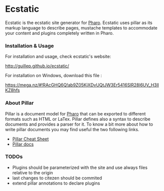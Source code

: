 # Ecstatic
Ecstatic is the ecstatic site generator for [Pharo](http://www.pharo.org). Ecstatic uses pillar as its markup language to describe pages, mustache templates to accommodate your content and plugins completely written in Pharo.

### Installation & Usage

For installation and usage, check ecstatic's website:

http://guillep.github.io/ecstatic/

For installation on Windows, download this file :

https://mega.nz/#!RAcGHQ6Q!ab9Z05KjXDvUQtJW3Er5416SlR28l6UV_H3lIKZ8hfs

### About Pillar 

Pillar is a document model for [Pharo](http://www.pharo.org) that can be exported to different formats such as HTML or LaTex. Pillar defines also a syntax to describe documents and provides a parser for it. To know a bit more about how to write pillar documents you may find useful the two following links.

- [Pillar Cheat Sheet](http://www.cheatography.com/benjaminvanryseghem/cheat-sheets/pillar/)
- [Pillar docs](http://files.pharo.org/books/enterprise-pharo/book/PillarChap/Pillar.html)


### TODOs

- Plugins should be parameterized with the site and use always files relative to the origin
- last changes to citezen should be commited
- extend pillar annotations to declare plugins
